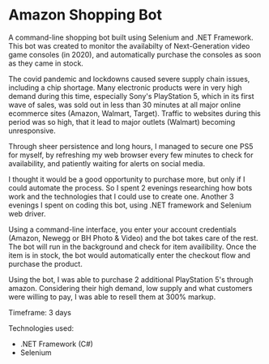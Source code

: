# Amazon Shopping Bot

A command-line shopping bot built using Selenium and .NET Framework. This bot was created to monitor the availabilty of Next-Generation video game consoles (in 2020), and automatically purchase the consoles as soon as they came in stock.

The covid pandemic and lockdowns caused severe supply chain issues, including a chip shortage. Many electronic products were in very high demand during this time, especially Sony's PlayStation 5, which in its first wave of sales, was sold out in less than 30 minutes at all major online ecommerce sites (Amazon, Walmart, Target). Traffic to websites during this period was so high, that it lead to major outlets (Walmart) becoming unresponsive.

Through sheer persistence and long hours, I managed to secure one PS5 for myself, by refreshing my web browser every few minutes to check for availability, and patiently waiting for alerts on social media.

I thought it would be a good opportunity to purchase more, but only if I could automate the process. So I spent 2 evenings researching how bots work and the technologies that I could use to create one. Another 3 evenings I spent on coding this bot, using .NET framework and Selenium web driver.

Using a command-line interface, you enter your account credentials (Amazon, Newegg or BH Photo & Video) and the bot takes care of the rest. The bot will run in the background and check for item availibility. Once the item is in stock, the bot would automatically enter the checkout flow and purchase the product.

Using the bot, I was able to purchase 2 additional PlayStation 5's through amazon. Considering their high demand, low supply and what customers were willing to pay, I was able to resell them at 300% markup.

Timeframe: 3 days

Technologies used:

- .NET Framework (C#)
- Selenium
